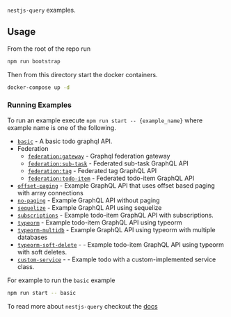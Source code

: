 `nestjs-query` examples.

## Usage

From the root of the repo run

```sh
npm run bootstrap
```

Then from this directory start the docker containers.

```sh
docker-compose up -d
```

### Running Examples

To run an example execute `npm run start -- {example_name}` where example name is one of the following.

* [`basic`](./basic`) - A basic todo graphql API.
* Federation
  * [`federation:gateway`](../documentation/federation/gateway) - Graphql federation gateway
  * [`federation:sub-task`](../documentation/federation/sub-task-graphql) - Federated sub-task  GraphQL API
  * [`federation:tag`](../documentation/federation/tag-graphql) - Federated tag  GraphQL API
  * [`federation:todo-item`](../documentation/federation/todo-item-graphql) - Federated todo-item  GraphQL API
* [`offset-paging`](../documentation/offset-paging) - Example  GraphQL API that uses offset based paging with array connections
* [`no-paging`](../documentation/no-paging) - Example  GraphQL API without paging
* [`sequelize`](../documentation/sequelize) - Example  GraphQL API using sequelize
* [`subscriptions`](../documentation/subscriptions) - Example todo-item GraphQL API with subscriptions.
* [`typeorm`](../documentation/typeorm) - Example todo-item  GraphQL API using typeorm
* [`typeorm-multidb`](../documentation/typeorm-multidb) - Example GraphQL API using typeorm with multiple databases
* [`typeorm-soft-delete`](../documentation/typeorm-soft-delete) -  - Example todo-item GraphQL API using typeorm with soft deletes.
* [`custom-service`](../documentation/custom-service) -  - Example todo with a custom-implemented service class.

For example to run the `basic` example

```sh
npm run start -- basic
```


To read more about `nestjs-query` checkout the [docs](https://eavios.github.io/nestjs-query/docs/introduction/getting-started)
